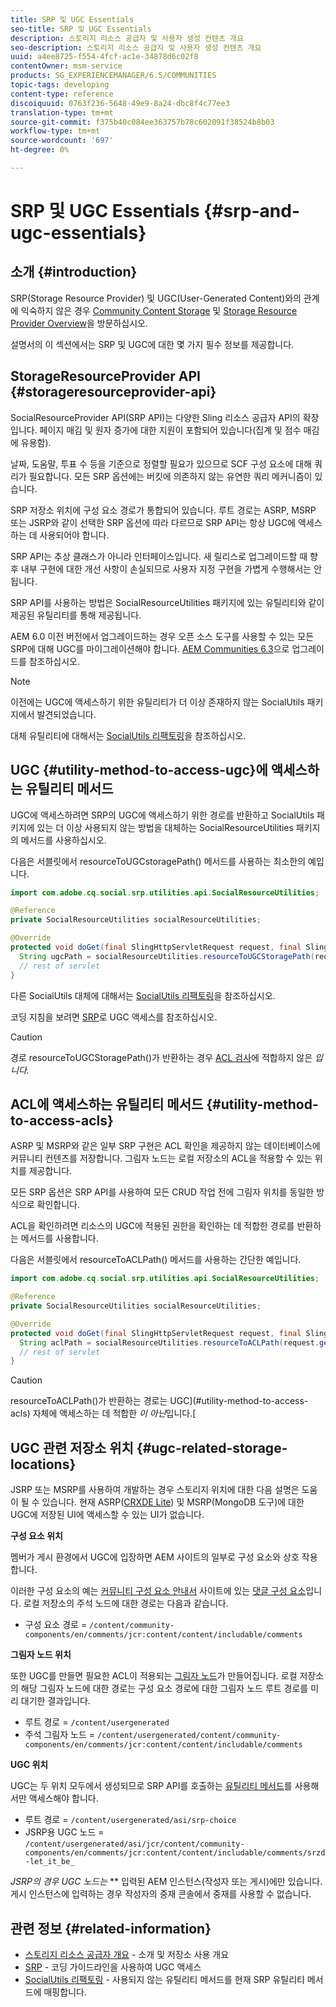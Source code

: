 ```yaml
---
title: SRP 및 UGC Essentials
seo-title: SRP 및 UGC Essentials
description: 스토리지 리소스 공급자 및 사용자 생성 컨텐츠 개요
seo-description: 스토리지 리소스 공급자 및 사용자 생성 컨텐츠 개요
uuid: a4ee8725-f554-4fcf-ac1e-34878d6c02f8
contentOwner: msm-service
products: SG_EXPERIENCEMANAGER/6.5/COMMUNITIES
topic-tags: developing
content-type: reference
discoiquuid: 0763f236-5648-49e9-8a24-dbc8f4c77ee3
translation-type: tm+mt
source-git-commit: f375b40c084ee363757b78c602091f38524b8b03
workflow-type: tm+mt
source-wordcount: '697'
ht-degree: 0%

---
```



# SRP 및 UGC Essentials {#srp-and-ugc-essentials}

## 소개 {#introduction}

SRP(Storage Resource Provider) 및 UGC(User-Generated Content)와의 관계에 익숙하지 않은 경우 [Community Content Storage](working-with-srp.md) 및 [Storage Resource Provider Overview](srp.md)을 방문하십시오.

설명서의 이 섹션에서는 SRP 및 UGC에 대한 몇 가지 필수 정보를 제공합니다.

## StorageResourceProvider API {#storageresourceprovider-api}

SocialResourceProvider API(SRP API)는 다양한 Sling 리소스 공급자 API의 확장입니다. 페이지 매김 및 원자 증가에 대한 지원이 포함되어 있습니다(집계 및 점수 매김에 유용함).

날짜, 도움말, 투표 수 등을 기준으로 정렬할 필요가 있으므로 SCF 구성 요소에 대해 쿼리가 필요합니다. 모든 SRP 옵션에는 버킷에 의존하지 않는 유연한 쿼리 메커니즘이 있습니다.

SRP 저장소 위치에 구성 요소 경로가 통합되어 있습니다. 루트 경로는 ASRP, MSRP 또는 JSRP와 같이 선택한 SRP 옵션에 따라 다르므로 SRP API는 항상 UGC에 액세스하는 데 사용되어야 합니다.

SRP API는 추상 클래스가 아니라 인터페이스입니다. 새 릴리스로 업그레이드할 때 향후 내부 구현에 대한 개선 사항이 손실되므로 사용자 지정 구현을 가볍게 수행해서는 안 됩니다.

SRP API를 사용하는 방법은 SocialResourceUtilities 패키지에 있는 유틸리티와 같이 제공된 유틸리티를 통해 제공됩니다.

AEM 6.0 이전 버전에서 업그레이드하는 경우 오픈 소스 도구를 사용할 수 있는 모든 SRP에 대해 UGC를 마이그레이션해야 합니다. [AEM Communities 6.3](upgrade.md)으로 업그레이드를 참조하십시오.

>[!NOTE]
>
>이전에는 UGC에 액세스하기 위한 유틸리티가 더 이상 존재하지 않는 SocialUtils 패키지에서 발견되었습니다.
>
>대체 유틸리티에 대해서는 [SocialUtils 리팩토링](socialutils.md)을 참조하십시오.

## UGC {#utility-method-to-access-ugc}에 액세스하는 유틸리티 메서드

UGC에 액세스하려면 SRP의 UGC에 액세스하기 위한 경로를 반환하고 SocialUtils 패키지에 있는 더 이상 사용되지 않는 방법을 대체하는 SocialResourceUtilities 패키지의 메서드를 사용하십시오.

다음은 서블릿에서 resourceToUGCstoragePath() 메서드를 사용하는 최소한의 예입니다.

```java
import com.adobe.cq.social.srp.utilities.api.SocialResourceUtilities;

@Reference
private SocialResourceUtilities socialResourceUtilities;

@Override
protected void doGet(final SlingHttpServletRequest request, final SlingHttpServletResponse response) throws ServletException, IOException {
  String ugcPath = socialResourceUtilities.resourceToUGCStoragePath(request.getResource());
  // rest of servlet
}
```

다른 SocialUtils 대체에 대해서는 [SocialUtils 리팩토링](socialutils.md)을 참조하십시오.

코딩 지침을 보려면 [SRP](accessing-ugc-with-srp.md)로 UGC 액세스를 참조하십시오.

>[!CAUTION]
>
>경로 resourceToUGCStoragePath()가 반환하는 경우 [ACL 검사](srp.md#for-access-control-acls)에 적합하지 않은 *입니다.*

## ACL에 액세스하는 유틸리티 메서드 {#utility-method-to-access-acls}

ASRP 및 MSRP와 같은 일부 SRP 구현은 ACL 확인을 제공하지 않는 데이터베이스에 커뮤니티 컨텐츠를 저장합니다. 그림자 노드는 로컬 저장소의 ACL을 적용할 수 있는 위치를 제공합니다.

모든 SRP 옵션은 SRP API를 사용하여 모든 CRUD 작업 전에 그림자 위치를 동일한 방식으로 확인합니다.

ACL을 확인하려면 리소스의 UGC에 적용된 권한을 확인하는 데 적합한 경로를 반환하는 메서드를 사용합니다.

다음은 서블릿에서 resourceToACLPath() 메서드를 사용하는 간단한 예입니다.

```java
import com.adobe.cq.social.srp.utilities.api.SocialResourceUtilities;

@Reference
private SocialResourceUtilities socialResourceUtilities;

@Override
protected void doGet(final SlingHttpServletRequest request, final SlingHttpServletResponse response) throws ServletException, IOException {
  String aclPath = socialResourceUtilities.resourceToACLPath(request.getResource());
  // rest of servlet
}
```

>[!CAUTION]
>
>resourceToACLPath()가 반환하는 경로는 UGC](#utility-method-to-access-acls) 자체에 액세스하는 데 적합한 *이 아닌*&#x200B;입니다.[

## UGC 관련 저장소 위치 {#ugc-related-storage-locations}

JSRP 또는 MSRP를 사용하여 개발하는 경우 스토리지 위치에 대한 다음 설명은 도움이 될 수 있습니다. 현재 ASRP([CRXDE Lite](../../help/sites-developing/developing-with-crxde-lite.md)) 및 MSRP(MongoDB 도구)에 대한 UGC에 저장된 UI에 액세스할 수 있는 UI가 없습니다.

**구성 요소 위치**

멤버가 게시 환경에서 UGC에 입장하면 AEM 사이트의 일부로 구성 요소와 상호 작용합니다.

이러한 구성 요소의 예는 [커뮤니티 구성 요소 안내서](components-guide.md) 사이트에 있는 [댓글 구성 요소](http://localhost:4502/content/community-components/en/comments.html)입니다. 로컬 저장소의 주석 노드에 대한 경로는 다음과 같습니다.

* 구성 요소 경로 = `/content/community-components/en/comments/jcr:content/content/includable/comments`

**그림자 노드 위치**

또한 UGC를 만들면 필요한 ACL이 적용되는 [그림자 노드](srp.md#about-shadow-nodes-in-jcr)가 만들어집니다. 로컬 저장소의 해당 그림자 노드에 대한 경로는 구성 요소 경로에 대한 그림자 노드 루트 경로를 미리 대기한 결과입니다.

* 루트 경로 = `/content/usergenerated`
* 주석 그림자 노드 = `/content/usergenerated/content/community-components/en/comments/jcr:content/content/includable/comments`

**UGC 위치**

UGC는 두 위치 모두에서 생성되므로 SRP API를 호출하는 [유틸리티 메서드](#utility-method-to-access-ugc)를 사용해서만 액세스해야 합니다.

* 루트 경로 = `/content/usergenerated/asi/srp-choice`
* JSRP용 UGC 노드 = `/content/usergenerated/asi/jcr/content/community-components/en/comments/jcr:content/content/includable/comments/srzd-let_it_be_`

*JSRP의 경우 UGC 노드는*  ** 입력된 AEM 인스턴스(작성자 또는 게시)에만 있습니다. 게시 인스턴스에 입력하는 경우 작성자의 중재 콘솔에서 중재를 사용할 수 없습니다.

## 관련 정보 {#related-information}

* [스토리지 리소스 공급자 개요](srp.md)  - 소개 및 저장소 사용 개요
* [SRP](accessing-ugc-with-srp.md)  - 코딩 가이드라인을 사용하여 UGC 액세스
* [SocialUtils 리팩토링](socialutils.md)  - 사용되지 않는 유틸리티 메서드를 현재 SRP 유틸리티 메서드에 매핑합니다.
